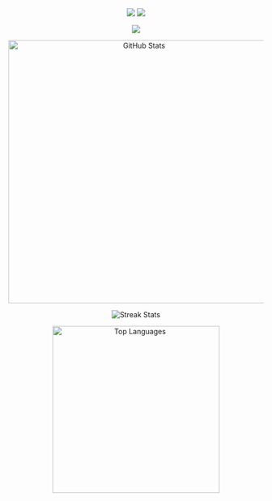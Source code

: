 <div align = "center">
<!--Banner-->
<img src="https://capsule-render.vercel.app/api?type=waving&color=black&height=200&section=header" />
<!--Text-->
<img src = "https://readme-typing-svg.herokuapp.com?font=Poppins&weight=500&size=30&duration=3000&pause=200&color=F7F7F7&background=FFFFFF00&center=true&width=435&lines=Hi+There!;Welcome+to+my+Profile"/>
 
[![](https://visitcount.itsvg.in/api?id=ItsTatsuya&icon=7&color=12)](https://visitcount.itsvg.in)
</div>

<p align="center">
  <img width="520" src="http://github-readme-stats-livid-six.vercel.app/api?username=ItsTatsuya&show_icons=true&title_color=f7f9f7&icon_color=ffffff&text_color=f7f9f7&bg_color=000000&border_radius=10&count_private=true&border_color=0000" alt="GitHub Stats"/>
</p>

<p align="center">
  <img src="https://github-readme-streak-stats-eight.vercel.app?user=ItsTatsuya&theme=graywhite&date_format=j%20M%5B%20Y%5D&background=000000&stroke=FFFFFF&border=0000&ring=FFFFFF&fire=FFFFFF&currStreakNum=FFFFFF&sideNums=FFFFFF&currStreakLabel=FFFFFF&sideLabels=FFFFFF&dates=FFFFFF" alt="Streak Stats"/>
</p>

<p align="center">
  <img width="330" src="https://github-readme-stats-git-masterrstaa-rickstaa.vercel.app/api/top-langs/?username=ItsTatsuya&title_color=f7f9f7&text_color=f7f9f7&bg_color=000000&icon_color=ffffff&border_radius=10&border_color=0000" alt="Top Languages"/>
</p>
